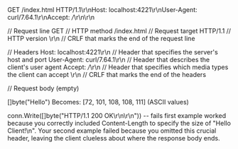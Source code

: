 ## 
GET /index.html HTTP/1.1\r\nHost: localhost:4221\r\nUser-Agent: curl/7.64.1\r\nAccept: _/_\r\n\r\n

// Request line
GET // HTTP method
/index.html // Request target
HTTP/1.1 // HTTP version
\r\n // CRLF that marks the end of the request line

// Headers
Host: localhost:4221\r\n // Header that specifies the server's host and port
User-Agent: curl/7.64.1\r\n // Header that describes the client's user agent
Accept: _/_\r\n // Header that specifies which media types the client can accept
\r\n // CRLF that marks the end of the headers

// Request body (empty)

[]byte("Hello")
Becomes: [72, 101, 108, 108, 111] (ASCII values)

conn.Write([]byte("HTTP/1.1 200 OK\r\n\r\n")) -- fails
first example worked because you correctly included Content-Length to specify
the size of "Hello Client!\n". Your second example failed because you omitted
this crucial header, leaving the client clueless about where the
response body ends.